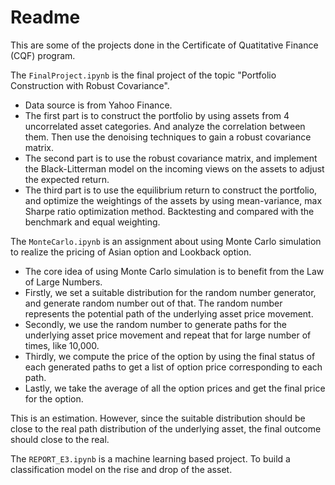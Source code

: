 # Readme

This are some of the projects done in the Certificate of Quatitative Finance (CQF) program.



The `FinalProject.ipynb` is the final project of the topic "Portfolio Construction with Robust Covariance".

- Data source is from Yahoo Finance.
- The first part is to construct the portfolio by using assets from 4 uncorrelated asset categories. And analyze the correlation between them. Then use the denoising techniques to gain a robust covariance matrix.
- The second part is to use the robust covariance matrix, and implement the Black-Litterman model on the incoming views on the assets to adjust the expected return.
- The third part is to use the equilibrium return to construct the portfolio, and optimize the weightings of the assets by using mean-variance, max Sharpe ratio optimization method. Backtesting and compared with the benchmark and equal weighting.



The `MonteCarlo.ipynb` is an assignment about using Monte Carlo simulation to realize the pricing of Asian option and Lookback option.

- The core idea of using Monte Carlo simulation is to benefit from the Law of Large Numbers. 
- Firstly, we set a suitable distribution for the random number generator, and generate random number out of that. The random number represents the potential path of the underlying asset price movement. 
- Secondly, we use the random number to generate paths for the underlying asset price movement and repeat that for large number of times, like 10,000.
- Thirdly, we compute the price of the option by using the final status of each generated paths to get a list of option price corresponding to each path.
- Lastly, we take the average of all the option prices and get the final price for the option.

This is an estimation. However, since the suitable distribution should be close to the real path distribution of the underlying asset, the final outcome should close to the real.



The `REPORT_E3.ipynb` is a machine learning based project. To build a classification model on the rise and drop of the asset.
